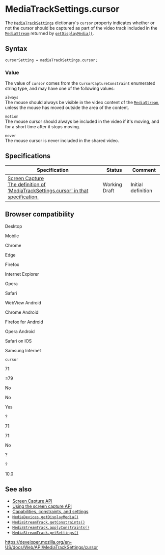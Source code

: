 MediaTrackSettings.cursor
=========================

The [`MediaTrackSettings`](../mediatracksettings) dictionary's `cursor` property indicates whether or not the cursor should be captured as part of the video track included in the [`MediaStream`](../mediastream) returned by [`getDisplayMedia()`](../mediadevices/getdisplaymedia).

Syntax
------

    cursorSetting = mediaTrackSettings.cursor;

### Value

The value of `cursor` comes from the `CursorCaptureConstraint` enumerated string type, and may have one of the following values:

`always`  
The mouse should always be visible in the video content of the [`MediaStream`](../mediastream), unless the mouse has moved outside the area of the content.

`motion`  
The mouse cursor should always be included in the video if it's moving, and for a short time after it stops moving.

`never`  
The mouse cursor is never included in the shared video.

Specifications
--------------

<table><thead><tr class="header"><th>Specification</th><th>Status</th><th>Comment</th></tr></thead><tbody><tr class="odd"><td><a href="https://w3c.github.io/mediacapture-screen-share/#dom-mediatracksettings-cursor">Screen Capture<br />
<span class="small">The definition of 'MediaTrackSettings.cursor' in that specification.</span></a></td><td><span class="spec-wd">Working Draft</span></td><td>Initial definition</td></tr></tbody></table>

Browser compatibility
---------------------

Desktop

Mobile

Chrome

Edge

Firefox

Internet Explorer

Opera

Safari

WebView Android

Chrome Android

Firefox for Android

Opera Android

Safari on IOS

Samsung Internet

`cursor`

71

≤79

No

No

Yes

?

71

71

No

?

?

10.0

See also
--------

-   [Screen Capture API](../screen_capture_api)
-   [Using the screen capture API](../screen_capture_api/using_screen_capture)
-   [Capabilities, constraints, and settings](../media_streams_api/constraints)
-   [`MediaDevices.getDisplayMedia()`](../mediadevices/getdisplaymedia)
-   [`MediaStreamTrack.getConstraints()`](../mediastreamtrack/getconstraints)
-   [`MediaStreamTrack.applyConstraints()`](../mediastreamtrack/applyconstraints)
-   [`MediaStreamTrack.getSettings()`](../mediastreamtrack/getsettings)

<a href="https://developer.mozilla.org/en-US/docs/Web/API/MediaTrackSettings/cursor" class="_attribution-link">https://developer.mozilla.org/en-US/docs/Web/API/MediaTrackSettings/cursor</a>
